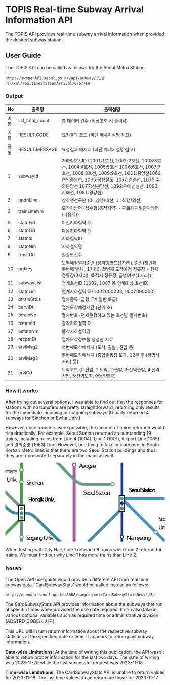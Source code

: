 # TOPIS Real-time Subway Arrival Information API

The TOPIS API provides real-time subway arrival information when provided the desired subway station.

## User Guide
The TOPIS API can be called as follows for the Seoul Metro Station.

`http://swopenAPI.seoul.go.kr/api/subway/(인증키)/xml/realtimeStationArrival/0/5/서울`

### Output
| No |	출력명 | 출력설명 |
|----|------|-----|
| 공통 |	list_total_count |	총 데이터 건수 (정상조회 시 출력됨) |
| 공통 |	RESULT.CODE |	요청결과 코드 (하단 메세지설명 참고) |
| 공통 |	RESULT.MESSAGE | 요청결과 메시지 (하단 메세지설명 참고) |
| 1 |	subwayId |	지하철호선ID (1001:1호선, 1002:2호선, 1003:3호선, 1004:4호선, 1005:5호선 1006:6호선, 1007:7호선, 1008:8호선, 1009:9호선, 1061:중앙선1063:경의중앙선, 1065:공항철도, 1067:경춘선, 1075:수의분당선 1077:신분당선, 1092:우이신설선, 1093:서해선, 1081:경강선) |
| 2 |	updnLine |	상하행선구분 (0 : 상행/내선, 1 : 하행/외선) |
| 3 |	trainLineNm |	도착지방면 (성수행(목적지역) - 구로디지털단지방면(다음역)) |
| 5 |	statnFid |	이전지하철역ID |
| 6 |	statnTid |	다음지하철역ID |
| 7 |	statnId |	지하철역ID |
| 8 |	statnNm |	지하철역명 |
| 9 |	trnsitCo |	환승노선수 |
| 10 |	ordkey |	도착예정열차순번 (상하행코드(1자리), 순번(첫번째, 두번째 열차 , 1자리), 첫번째 도착예정 정류장 - 현재 정류장(3자리), 목적지 정류장, 급행여부(1자리)) |
| 11 |	subwayList |	연계호선ID (1002, 1007 등 연계대상 호선ID) |
| 12 |	statnList |	연계지하철역ID (1002000233, 1007000000) |
| 13 |	btrainSttus |	열차종류 (급행,ITX,일반,특급) |
| 14 |	barvlDt |	열차도착예정시간 (단위:초) |
| 15 |	btrainNo |	열차번호 (현재운행하고 있는 호선별 열차번호) |
| 16 |	bstatnId |	종착지하철역ID |
| 17 |	bstatnNm |	종착지하철역명 |
| 18 |	recptnDt |	열차도착정보를 생성한 시각 |
| 19 |	arvlMsg2 |	첫번째도착메세지 (도착, 출발 , 진입 등) |
| 20 |	arvlMsg3 |	두번째도착메세지 (종합운동장 도착, 12분 후 (광명사거리) 등) |
| 21 |	arvlCd |	도착코드 (0:진입, 1:도착, 2:출발, 3:전역출발, 4:전역진입, 5:전역도착, 99:운행중) |

### How it works
After trying out several options, I was able to find out that the responses for stations with no transfers are pretty straightforward, returning only results for the immediate incoming or outgoing subways (Usually returned 4 subways for Sinchon or Ewha Univ.) 

However, once transfers were possible, the amount of trains returned would rise drastically. For example, Seoul Station returned an outstanding 19 trains, including trains from Line 4 (1004), Line 1 (1001), Airport Line(1065) and 경의중앙 (1063) Line. However, one thing to take into account in South Korean Metro lines is that there are two Seoul Station buildings and thus they are represented separately in the maps as well.

![Seoul](../docs/static/2seouls.png)

When testing with City Hall, Line 1 returned 8 trains while Line 2 returned 4 trains. We must find out why Line 1 has more trains than Line 2.


### Issues
The Open API userguide would provide a different API from real time subway data. 'CardSubwayStats' would be called instead as follows:

`http://openapi.seoul.go.kr:8088/sample/xml/CardSubwayStatsNew/1/5/`

The CardSubwayStats API provides information about the subways that run at specific times when provided the use date required. It can also take in various optional variables such as required time or administrative division (ADSTRD_CODE/자치구).

This URL will in turn return information about the respective subway statistics at the specified date or time. It appears to return past subway information.

**Date-wise Limitations**:
At the time of writing this publication, the API wasn't able to return proper information for the last two days. The date of writing was 2023-11-20 while the last successful request was 2023-11-18.

**Time-wise Limitations**:
The CardSubwayStats API is unable to return values for 2023-11-18. The last time values it can return are those for 2023-11-17.